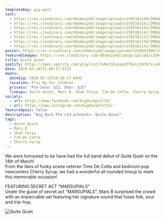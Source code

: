 ```yaml
---
templateKey: gig-post
test:
  - https://res.cloudinary.com/ddomozydd/image/upload/v1595181140/IMAGES%20FOR%20gigs/QQ/QQ6_nlbvjl.jpg
  - https://res.cloudinary.com/ddomozydd/image/upload/v1595181141/IMAGES%20FOR%20gigs/QQ/QQ7_vm3qhp.jpg
  - https://res.cloudinary.com/ddomozydd/image/upload/v1595181141/IMAGES%20FOR%20gigs/QQ/QQ5_epi023.jpg
  - https://res.cloudinary.com/ddomozydd/image/upload/v1595181142/IMAGES%20FOR%20gigs/QQ/QQ4_qhsz5x.jpg
  - https://res.cloudinary.com/ddomozydd/image/upload/v1595181137/IMAGES%20FOR%20gigs/QQ/QQ1_at4wot.jpg
  - https://res.cloudinary.com/ddomozydd/image/upload/v1595181139/IMAGES%20FOR%20gigs/QQ/QQ2_gnqade.jpg
  - https://res.cloudinary.com/ddomozydd/image/upload/v1595181141/IMAGES%20FOR%20gigs/QQ/QQ3_oidxrv.jpg
poster: https://res.cloudinary.com/ddomozydd/image/upload/v1594533067/QQBorder_xdalsj.png
featuredimageo: https://res.cloudinary.com/ddomozydd/image/upload/v1594533067/QQBorder_xdalsj.png
title: Quite Quiet
spotify: https://open.spotify.com/playlist/3vNnf3Za2mpdITHsAjZHCN?si=Gk95tnL5Qy2eDKlEKDnIaw
date: 2020-03-14T11:00:17.671Z
deets:
  dateGig: 2020-03-14T10:20:17.694Z
  location: Play By Ear Studios
  pricesu: "Pre-Sale: $12, Door: $15"
  lineupu: Quite Quiet, Mars B, Shak'thiya, Tim De Cotta, Cherry Syrup
socials:
  - url: https://www.facebook.com/bigduckpteltd/
  - url: https://www.instagram.com/bigduckpteltd/
featuredpost: false
description: "Big Duck Pte Ltd presents: Quite Quiet"
tags:
  - Quite Quiet
  - Mars B
  - Shak'thiya
  - Tim De Cotta
  - Cherry Syrup
---
```

We were honoured to be have had the full band debut of Quite Quiet on the 14th of March! \
From the likes of funky scene veteran Time De Cotta and bedroom pop newcomers Cherry Syrup, we had  a wonderful all rounded lineup to mark this memorable occasion!

FEATURING SECRET ACT "MARSUPIALS"\
Under the guise of secret act "MARSUPIALS", Mars B surprised the crowd with an impeccable set featuring her signature sound that fuses folk, soul and trip-hop.

![](https://res.cloudinary.com/ddomozydd/image/upload/v1594533067/QQBorder_xdalsj.png "Quite Quiet")